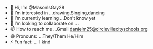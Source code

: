 - 👋 Hi, I’m @MasonIsGay28
- 👀 I’m interested in ...drawing,Singing,dancing
- 🌱 I’m currently learning ...Don't know yet
- 💞️ I’m looking to collaborate on ...
- 📫 How to reach me ...Gmail danielm25@circlevillecityschools.org
- 😄 Pronouns: ...They/Them He/Him
- ⚡ Fun fact: ... I kind 

<!---
MasonIsGay28/MasonIsGay28 is a ✨ special ✨ repository because its `README.md` (this file) appears on your GitHub profile.
You can click the Preview link to take a look at your changes.
--->
